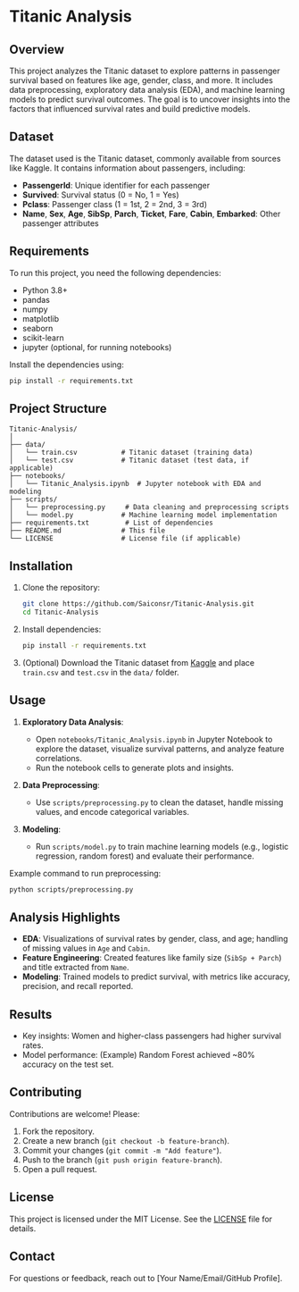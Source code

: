 # Titanic Analysis

## Overview
This project analyzes the Titanic dataset to explore patterns in passenger survival based on features like age, gender, class, and more. It includes data preprocessing, exploratory data analysis (EDA), and machine learning models to predict survival outcomes. The goal is to uncover insights into the factors that influenced survival rates and build predictive models.

## Dataset
The dataset used is the Titanic dataset, commonly available from sources like Kaggle. It contains information about passengers, including:
- **PassengerId**: Unique identifier for each passenger
- **Survived**: Survival status (0 = No, 1 = Yes)
- **Pclass**: Passenger class (1 = 1st, 2 = 2nd, 3 = 3rd)
- **Name**, **Sex**, **Age**, **SibSp**, **Parch**, **Ticket**, **Fare**, **Cabin**, **Embarked**: Other passenger attributes

## Requirements
To run this project, you need the following dependencies:
- Python 3.8+
- pandas
- numpy
- matplotlib
- seaborn
- scikit-learn
- jupyter (optional, for running notebooks)

Install the dependencies using:
```bash
pip install -r requirements.txt
```

## Project Structure
```
Titanic-Analysis/
│
├── data/
│   └── train.csv           # Titanic dataset (training data)
│   └── test.csv            # Titanic dataset (test data, if applicable)
├── notebooks/
│   └── Titanic_Analysis.ipynb  # Jupyter notebook with EDA and modeling
├── scripts/
│   └── preprocessing.py     # Data cleaning and preprocessing scripts
│   └── model.py            # Machine learning model implementation
├── requirements.txt         # List of dependencies
├── README.md               # This file
└── LICENSE                 # License file (if applicable)
```

## Installation
1. Clone the repository:
   ```bash
   git clone https://github.com/Saiconsr/Titanic-Analysis.git
   cd Titanic-Analysis
   ```
2. Install dependencies:
   ```bash
   pip install -r requirements.txt
   ```
3. (Optional) Download the Titanic dataset from [Kaggle](https://www.kaggle.com/c/titanic/data) and place `train.csv` and `test.csv` in the `data/` folder.

## Usage
1. **Exploratory Data Analysis**:
   - Open `notebooks/Titanic_Analysis.ipynb` in Jupyter Notebook to explore the dataset, visualize survival patterns, and analyze feature correlations.
   - Run the notebook cells to generate plots and insights.

2. **Data Preprocessing**:
   - Use `scripts/preprocessing.py` to clean the dataset, handle missing values, and encode categorical variables.

3. **Modeling**:
   - Run `scripts/model.py` to train machine learning models (e.g., logistic regression, random forest) and evaluate their performance.

Example command to run preprocessing:
```bash
python scripts/preprocessing.py
```

## Analysis Highlights
- **EDA**: Visualizations of survival rates by gender, class, and age; handling of missing values in `Age` and `Cabin`.
- **Feature Engineering**: Created features like family size (`SibSp + Parch`) and title extracted from `Name`.
- **Modeling**: Trained models to predict survival, with metrics like accuracy, precision, and recall reported.

## Results
- Key insights: Women and higher-class passengers had higher survival rates.
- Model performance: (Example) Random Forest achieved ~80% accuracy on the test set.

## Contributing
Contributions are welcome! Please:
1. Fork the repository.
2. Create a new branch (`git checkout -b feature-branch`).
3. Commit your changes (`git commit -m "Add feature"`).
4. Push to the branch (`git push origin feature-branch`).
5. Open a pull request.

## License
This project is licensed under the MIT License. See the [LICENSE](LICENSE) file for details.

## Contact
For questions or feedback, reach out to [Your Name/Email/GitHub Profile].
